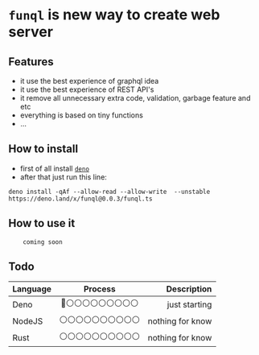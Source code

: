 # `funql` is new way to create web server

## Features

- it use the best experience of graphql idea
- it use the best experience of REST API's
- it remove all unnecessary extra code, validation, garbage feature and etc
- everything is based on tiny functions
- ...

## How to install

- first of all install [`deno`](https://deno.land/manual/getting_started/installation)
- after that just run this line:

```shell
deno install -qAf --allow-read --allow-write  --unstable https://deno.land/x/funql@0.0.3/funql.ts
```

## How to use it

```
    coming soon
```

## Todo

| Language |            Process             |      Description |
| :------- | :----------------------------: | ---------------: |
| Deno     | 🔵⚪️⚪️⚪️⚪️⚪️⚪️⚪️⚪️⚪️  |    just starting |
| NodeJS   | ⚪️⚪️⚪️⚪️⚪️⚪️⚪️⚪️⚪️⚪️ | nothing for know |
| Rust     | ⚪️⚪️⚪️⚪️⚪️⚪️⚪️⚪️⚪️⚪️ | nothing for know |
